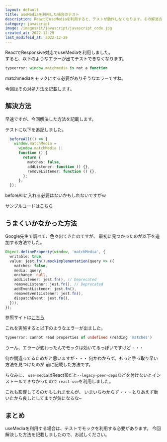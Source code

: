 ```yaml
---
layout: default
title: useMediaを利用した場合のテスト
description: ReactでuseMediaを利用すると、テストが動作しなくなります。その解消方法を紹介します。
category: javascript
image: /images/it/javascript/javascript_code.jpg
created_at: 2022-12-29
last_modifeid_at: 2022-12-29
---
```


ReactでResponsive対応でuseMediaを利用しました。  
すると、以下のようなエラーが出てテストできなくなります。

```TypeScript
typeerror: window.matchmedia is not a function
```

matchmediaをモックにする必要がありそうなエラーですね。

今回はその対処方法を記載します。

## 解決方法

早速ですが、今回解決した方法を記載します。

テストに以下を追記しました。

```TypeScript
  beforeAll(() => {
    window.matchMedia =
      window.matchMedia ||
      function () {
        return {
          matches: false,
          addListener: function () {},
          removeListener: function () {},
        };
      };
  });
```

beforeAllに入れる必要はないかもしれないですがｗ

サンプルコードは[こちら](https://github.com/mtaketani113/omu-karate-page/blob/v1.2.6/src/components/TrainingMenue.test.tsx)

## うまくいかなかった方法

Google先生で調べて、色々出てきたのですが、
最初に見つかったのが以下を追加する方法でした。

```TypeScript
Object.defineProperty(window, 'matchMedia', {
  writable: true,
  value: jest.fn().mockImplementation(query => ({
    matches: false,
    media: query,
    onchange: null,
    addListener: jest.fn(), // Deprecated
    removeListener: jest.fn(), // Deprecated
    addEventListener: jest.fn(),
    removeEventListener: jest.fn(),
    dispatchEvent: jest.fn(),
  })),
});
```

参照サイトは[こちら](https://jestjs.io/docs/manual-mocks#mocking-methods-which-are-not-implemented-in-jsdom)

これを実施すると以下のようなエラーが出ました。
```TypeScript
typeerror: cannot read properties of undefined (reading 'matches')
```

うーん、エラーが変わったんでモックは効いてるっぽいですけど・・・

何か間違ってるためだと思いますが・・・
何かわからず。もっと手っ取り早い方法を見つけたのが
前に記載した方法です。

ちなみに、
`use-media`はReact18だと`--legacy-peer-deps`などを付けないとインストールできなかったので
`react-use`を利用しました。

これも影響してるのかもしれませんが、
いまいちわからず・・・とりあえず動いたから良しとしてますが気になるな~

## まとめ

useMediaを利用する場合は、テストでモックを利用する必要があります。
今回解決した方法を記載しましたので、お試しください。